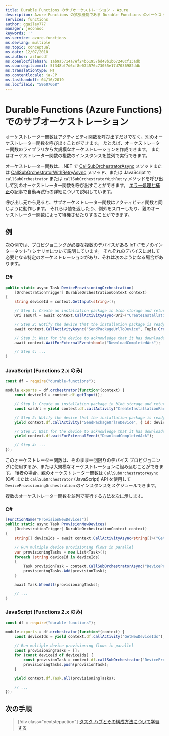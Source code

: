 ```yaml
---
title: Durable Functions のサブオーケストレーション - Azure
description: Azure Functions の拡張機能である Durable Functions のオーケストレーションからオーケストレーションを呼び出す方法。
services: functions
author: ggailey777
manager: jeconnoc
keywords: ''
ms.service: azure-functions
ms.devlang: multiple
ms.topic: conceptual
ms.date: 12/07/2018
ms.author: azfuncdf
ms.openlocfilehash: 1ab9a5714a7ef24b51957bd48b1b67240cf13adb
ms.sourcegitcommit: 5f348bf7d6cf8e074576c73055e17d7036982ddb
ms.translationtype: HT
ms.contentlocale: ja-JP
ms.lasthandoff: 04/16/2019
ms.locfileid: "59607668"
---
```

# <a name="sub-orchestrations-in-durable-functions-azure-functions"></a>Durable Functions (Azure Functions) でのサブオーケストレーション

オーケストレーター関数はアクティビティ関数を呼び出すだけでなく、別のオーケストレーター関数を呼び出すことができます。 たとえば、オーケストレーター関数のライブラリから大規模なオーケストレーションを作成できます。 またはオーケストレーター関数の複数のインスタンスを並列で実行できます。

オーケストレーター関数は、.NET で [CallSubOrchestratorAsync](https://azure.github.io/azure-functions-durable-extension/api/Microsoft.Azure.WebJobs.DurableOrchestrationContext.html#Microsoft_Azure_WebJobs_DurableOrchestrationContext_CallSubOrchestratorAsync_) メソッドまたは [CallSubOrchestratorWithRetryAsync](https://azure.github.io/azure-functions-durable-extension/api/Microsoft.Azure.WebJobs.DurableOrchestrationContext.html#Microsoft_Azure_WebJobs_DurableOrchestrationContext_CallSubOrchestratorWithRetryAsync_) メソッド、または JavaScript で `callSubOrchestrator` または `callSubOrchestratorWithRetry` メソッドを呼び出して別のオーケストレーター関数を呼び出すことができます。 [エラー処理と補正](durable-functions-error-handling.md#automatic-retry-on-failure)の記事で自動再試行の詳細について説明しています。

呼び出し元から見ると、サブオーケストレーター関数はアクティビティ関数と同じように動作します。 それらは値を返したり、例外をスローしたり、親のオーケストレーター関数によって待機させたりすることができます。

## <a name="example"></a>例

次の例では、プロビジョニングが必要な複数のデバイスがある IoT ("モノのインターネット") シナリオについて説明しています。 それぞれのデバイスに対して必要となる特定のオーケストレーションがあり、それは次のようになる場合があります。

### <a name="c"></a>C#

```csharp
public static async Task DeviceProvisioningOrchestration(
    [OrchestrationTrigger] DurableOrchestrationContext context)
{
    string deviceId = context.GetInput<string>();

    // Step 1: Create an installation package in blob storage and return a SAS URL.
    Uri sasUrl = await context.CallActivityAsync<Uri>("CreateInstallationPackage", deviceId);

    // Step 2: Notify the device that the installation package is ready.
    await context.CallActivityAsync("SendPackageUrlToDevice", Tuple.Create(deviceId, sasUrl));

    // Step 3: Wait for the device to acknowledge that it has downloaded the new package.
    await context.WaitForExternalEvent<bool>("DownloadCompletedAck");

    // Step 4: ...
}
```

### <a name="javascript-functions-2x-only"></a>JavaScript (Functions 2.x のみ)

```javascript
const df = require("durable-functions");

module.exports = df.orchestrator(function*(context) {
    const deviceId = context.df.getInput();

    // Step 1: Create an installation package in blob storage and return a SAS URL.
    const sasUrl = yield context.df.callActivity("CreateInstallationPackage", deviceId);

    // Step 2: Notify the device that the installation package is ready.
    yield context.df.callActivity("SendPackageUrlToDevice", { id: deviceId, url: sasUrl });

    // Step 3: Wait for the device to acknowledge that it has downloaded the new package.
    yield context.df.waitForExternalEvent("DownloadCompletedAck");

    // Step 4: ...
});
```

このオーケストレーター関数は、そのまま一回限りのデバイス プロビジョニングに使用するか、または大規模なオーケストレーションに組み込むことができます。 後者の場合、親のオーケストレーター関数は `CallSubOrchestratorAsync` (C#) または `callSubOrchestrator` (JavaScript) API を使用して `DeviceProvisioningOrchestration` のインスタンスをスケジュールできます。

複数のオーケストレーター関数を並列で実行する方法を次に示します。

### <a name="c"></a>C#

```csharp
[FunctionName("ProvisionNewDevices")]
public static async Task ProvisionNewDevices(
    [OrchestrationTrigger] DurableOrchestrationContext context)
{
    string[] deviceIds = await context.CallActivityAsync<string[]>("GetNewDeviceIds");

    // Run multiple device provisioning flows in parallel
    var provisioningTasks = new List<Task>();
    foreach (string deviceId in deviceIds)
    {
        Task provisionTask = context.CallSubOrchestratorAsync("DeviceProvisioningOrchestration", deviceId);
        provisioningTasks.Add(provisionTask);
    }

    await Task.WhenAll(provisioningTasks);

    // ...
}
```

### <a name="javascript-functions-2x-only"></a>JavaScript (Functions 2.x のみ)

```javascript
const df = require("durable-functions");

module.exports = df.orchestrator(function*(context) {
    const deviceIds = yield context.df.callActivity("GetNewDeviceIds");

    // Run multiple device provisioning flows in parallel
    const provisioningTasks = [];
    for (const deviceId of deviceIds) {
        const provisionTask = context.df.callSubOrchestrator("DeviceProvisioningOrchestration", deviceId);
        provisioningTasks.push(provisionTask);
    }

    yield context.df.Task.all(provisioningTasks);

    // ...
});
```

## <a name="next-steps"></a>次の手順

> [!div class="nextstepaction"]
> [タスク ハブとその構成方法について学習する](durable-functions-task-hubs.md)
